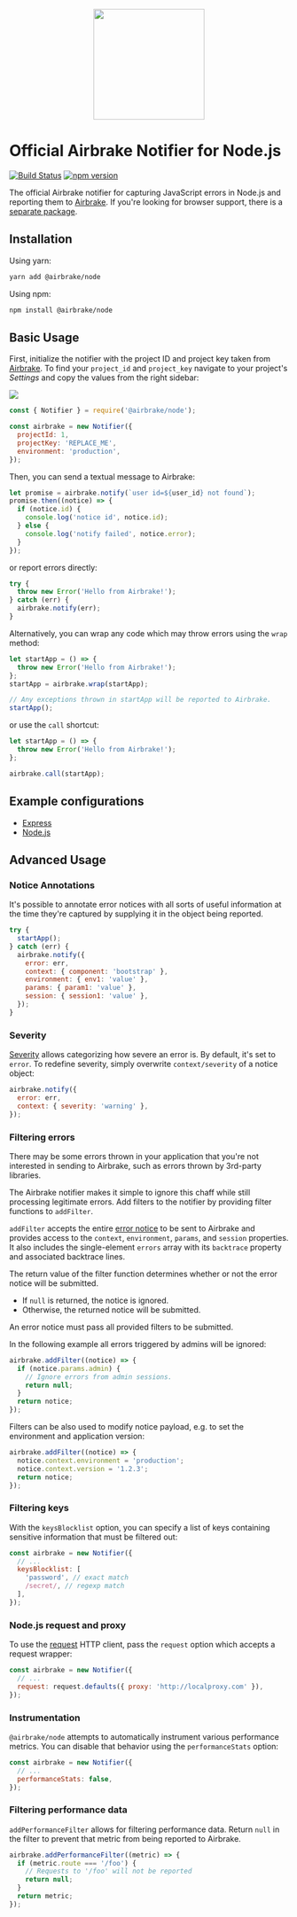 <p align="center">
  <img src="https://airbrake-github-assets.s3.amazonaws.com/brand/airbrake-full-logo.png" width="200">
</p>

# Official Airbrake Notifier for Node.js

[![Build Status](https://github.com/airbrake/airbrake-js/workflows/CI/badge.svg?branch=master)](https://github.com/airbrake/airbrake-js/actions?query=branch%3Amaster)
[![npm version](https://img.shields.io/npm/v/@airbrake/node.svg)](https://www.npmjs.com/package/@airbrake/node)

The official Airbrake notifier for capturing JavaScript errors in Node.js and
reporting them to [Airbrake](http://airbrake.io). If you're looking for
browser support, there is a
[separate package](https://github.com/airbrake/airbrake-js/tree/master/packages/browser).

## Installation

Using yarn:

```sh
yarn add @airbrake/node
```

Using npm:

```sh
npm install @airbrake/node
```

## Basic Usage

First, initialize the notifier with the project ID and project key taken from
[Airbrake](https://airbrake.io). To find your `project_id` and `project_key`
navigate to your project's _Settings_ and copy the values from the right
sidebar:

![][project-idkey]

```js
const { Notifier } = require('@airbrake/node');

const airbrake = new Notifier({
  projectId: 1,
  projectKey: 'REPLACE_ME',
  environment: 'production',
});
```

Then, you can send a textual message to Airbrake:

```js
let promise = airbrake.notify(`user id=${user_id} not found`);
promise.then((notice) => {
  if (notice.id) {
    console.log('notice id', notice.id);
  } else {
    console.log('notify failed', notice.error);
  }
});
```

or report errors directly:

```js
try {
  throw new Error('Hello from Airbrake!');
} catch (err) {
  airbrake.notify(err);
}
```

Alternatively, you can wrap any code which may throw errors using the `wrap`
method:

```js
let startApp = () => {
  throw new Error('Hello from Airbrake!');
};
startApp = airbrake.wrap(startApp);

// Any exceptions thrown in startApp will be reported to Airbrake.
startApp();
```

or use the `call` shortcut:

```js
let startApp = () => {
  throw new Error('Hello from Airbrake!');
};

airbrake.call(startApp);
```

## Example configurations

- [Express](examples/express)
- [Node.js](examples/nodejs)

## Advanced Usage

### Notice Annotations

It's possible to annotate error notices with all sorts of useful information at
the time they're captured by supplying it in the object being reported.

```js
try {
  startApp();
} catch (err) {
  airbrake.notify({
    error: err,
    context: { component: 'bootstrap' },
    environment: { env1: 'value' },
    params: { param1: 'value' },
    session: { session1: 'value' },
  });
}
```

### Severity

[Severity](https://airbrake.io/docs/airbrake-faq/what-is-severity/) allows
categorizing how severe an error is. By default, it's set to `error`. To
redefine severity, simply overwrite `context/severity` of a notice object:

```js
airbrake.notify({
  error: err,
  context: { severity: 'warning' },
});
```

### Filtering errors

There may be some errors thrown in your application that you're not interested
in sending to Airbrake, such as errors thrown by 3rd-party libraries.

The Airbrake notifier makes it simple to ignore this chaff while still
processing legitimate errors. Add filters to the notifier by providing filter
functions to `addFilter`.

`addFilter` accepts the entire
[error notice](https://airbrake.io/docs/api/#create-notice-v3) to be sent to
Airbrake and provides access to the `context`, `environment`, `params`,
and `session` properties. It also includes the single-element `errors` array
with its `backtrace` property and associated backtrace lines.

The return value of the filter function determines whether or not the error
notice will be submitted.

- If `null` is returned, the notice is ignored.
- Otherwise, the returned notice will be submitted.

An error notice must pass all provided filters to be submitted.

In the following example all errors triggered by admins will be ignored:

```js
airbrake.addFilter((notice) => {
  if (notice.params.admin) {
    // Ignore errors from admin sessions.
    return null;
  }
  return notice;
});
```

Filters can be also used to modify notice payload, e.g. to set the environment
and application version:

```js
airbrake.addFilter((notice) => {
  notice.context.environment = 'production';
  notice.context.version = '1.2.3';
  return notice;
});
```

### Filtering keys

With the `keysBlocklist` option, you can specify a list of keys containing
sensitive information that must be filtered out:

```js
const airbrake = new Notifier({
  // ...
  keysBlocklist: [
    'password', // exact match
    /secret/, // regexp match
  ],
});
```

### Node.js request and proxy

To use the [request](https://github.com/request/request) HTTP client, pass
the `request` option which accepts a request wrapper:

```js
const airbrake = new Notifier({
  // ...
  request: request.defaults({ proxy: 'http://localproxy.com' }),
});
```

### Instrumentation

`@airbrake/node` attempts to automatically instrument various performance
metrics. You can disable that behavior using the `performanceStats` option:

```js
const airbrake = new Notifier({
  // ...
  performanceStats: false,
});
```

### Filtering performance data

`addPerformanceFilter` allows for filtering performance data. Return `null` in
the filter to prevent that metric from being reported to Airbrake.

```js
airbrake.addPerformanceFilter((metric) => {
  if (metric.route === '/foo') {
    // Requests to '/foo' will not be reported
    return null;
  }
  return metric;
});
```

[project-idkey]: https://s3.amazonaws.com/airbrake-github-assets/airbrake-js/project-id-key.png
